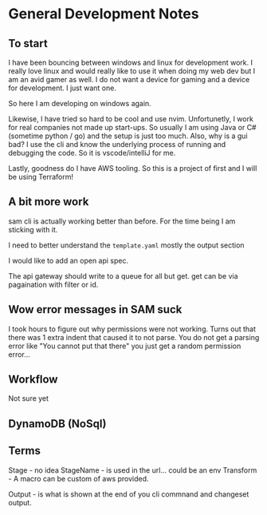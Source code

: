 # General Development Notes

## To start

I have been bouncing between windows and linux for development work. I really love linux and would really like to use it
when doing my web dev but I am an avid gamer as well. I do not want a device for gaming and a device for development.
I just want one.

So here I am developing on windows again.

Likewise, I have tried so hard to be cool and use nvim. Unfortunetly, I work for real companies not made up start-ups. So usually I am using
Java or C# (sometime python / go) and the setup is just too much. Also, why is a gui bad? I use the cli and know the underlying process of running
and debugging the code. So it is vscode/intelliJ for me.

Lastly, goodness do I have AWS tooling. So this is a project of first and I will be using Terraform!

## A bit more work

sam cli is actually working better than before. For the time being I am sticking with it.

I need to better understand the `template.yaml` mostly the output section

I would like to add an open api spec.

The api gateway should write to a queue for all but get.
get can be via pagaination with filter or id.

## Wow error messages in SAM suck

I took hours to figure out why permissions were not working. Turns out that there was 1 extra indent that caused it to not parse. You do not get a parsing error like "You cannot put that there" you just get a random permission error...

## Workflow

Not sure yet

## DynamoDB (NoSql)

## Terms

Stage - no idea
StageName - is used in the url... could be an env
Transform - A macro can be custom of aws provided.

Output - is what is shown at the end of you cli commnand and changeset output.
